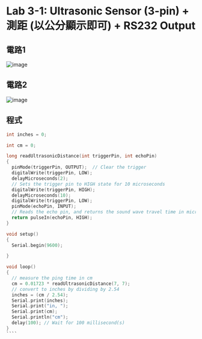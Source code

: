 # Lab 3-1: Ultrasonic Sensor (3-pin) + 測距 (以公分顯示即可) + RS232 Output 

## 電路1

![image](https://user-images.githubusercontent.com/89304181/133913221-77a7c9d6-9ef5-4056-aa3f-6409a1e9f733.png)

## 電路2
![image](https://user-images.githubusercontent.com/89304181/133913257-cc38b4e2-931c-4440-805e-fca13301b876.png)



## 程式

`````C
int inches = 0;

int cm = 0;

long readUltrasonicDistance(int triggerPin, int echoPin)
{
  pinMode(triggerPin, OUTPUT);  // Clear the trigger
  digitalWrite(triggerPin, LOW);
  delayMicroseconds(2);
  // Sets the trigger pin to HIGH state for 10 microseconds
  digitalWrite(triggerPin, HIGH);
  delayMicroseconds(10);
  digitalWrite(triggerPin, LOW);
  pinMode(echoPin, INPUT);
  // Reads the echo pin, and returns the sound wave travel time in microseconds
  return pulseIn(echoPin, HIGH);
}

void setup()
{
  Serial.begin(9600);

}

void loop()
{
  // measure the ping time in cm
  cm = 0.01723 * readUltrasonicDistance(7, 7);
  // convert to inches by dividing by 2.54
  inches = (cm / 2.54);
  Serial.print(inches);
  Serial.print("in, ");
  Serial.print(cm);
  Serial.println("cm");
  delay(100); // Wait for 100 millisecond(s)
}
````


